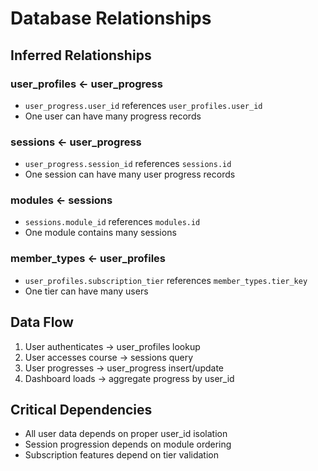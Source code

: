 # Database Relationships

## Inferred Relationships

### user_profiles ← user_progress
- `user_progress.user_id` references `user_profiles.user_id`
- One user can have many progress records

### sessions ← user_progress  
- `user_progress.session_id` references `sessions.id`
- One session can have many user progress records

### modules ← sessions
- `sessions.module_id` references `modules.id`
- One module contains many sessions

### member_types ← user_profiles
- `user_profiles.subscription_tier` references `member_types.tier_key`
- One tier can have many users

## Data Flow
1. User authenticates → user_profiles lookup
2. User accesses course → sessions query
3. User progresses → user_progress insert/update
4. Dashboard loads → aggregate progress by user_id

## Critical Dependencies
- All user data depends on proper user_id isolation
- Session progression depends on module ordering
- Subscription features depend on tier validation

